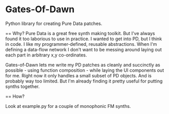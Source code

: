 Gates-Of-Dawn
=============

Python library for creating Pure Data patches.

== Why?
Pure Data is a great free synth making toolkit. But I've always found it too laborious to use in practice. I wanted to get into PD, but I think in code. I like my programmer-defined, reusable abstractions. When I'm defining a data-flow network I don't want to be messing around laying out each part in arbitrary x,y co-ordinates.

Gates-of-Dawn lets me write my PD patches as cleanly and succinctly as possible - using function composition - while laying the UI components out for me. Right now it only handles a small subset of PD objects. And is probably way too limited. But I'm already finding it pretty useful for putting synths together.

== How?

Look at example.py for a couple of monophonic FM synths.


